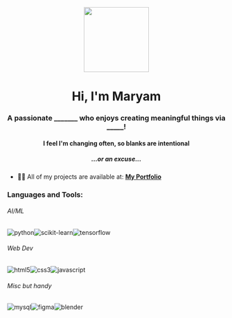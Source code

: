 <div align="center">
  <img height="150" src="https://media3.giphy.com/media/v1.Y2lkPTc5MGI3NjExeTRuejdudWY3bzF6YXl0Z25oYXd3Nm1qNXZ0eGJhYWM2d3hwMnlpdyZlcD12MV9naWZzX3NlYXJjaCZjdD1n/L1R1tvI9svkIWwpVYr/100.webp"  />
</div>

###

<h1 align="center">Hi, I'm Maryam</h1>
<h3 align="center">A passionate _______ who enjoys creating meaningful things via _____!</h3>
<h4 align="center">I feel I'm changing often, so blanks are intentional</h4>
<h5 align="center">...or an excuse...</h5>

- 👨‍💻 All of my projects are available at: **[My Portfolio](https://mrymmhmdportfolio.vercel.app/)**



<p align="left">
</p>

<h3 align="left">Languages and Tools:</h3>



<h6>AI/ML</h6>
<p align="left"> 
<img alt="python" src="https://img.shields.io/badge/Python-3776AB?logo=python&logoColor=white" /><img alt="scikit-learn" src="https://img.shields.io/badge/-scikit--learn-%23F7931E?logo=scikit-learn&logoColor=white"/><img alt="tensorflow" src="https://img.shields.io/badge/TensorFlow-ff8f00?logo=tensorflow&logoColor=white"/>
</p>


<h6>Web Dev</h6>
<p align="left"> 
<img alt="html5" src="https://img.shields.io/badge/-HTML5-E34F26?style=flat-square&logo=html5&logoColor=white" /><img alt="css3" src="https://img.shields.io/badge/-CSS3-4285f4?style=flat-square&logo=css3&logoColor=white" /><img alt="javascript" src="https://img.shields.io/badge/-Javascript-e5ce27?style=flat-square&logo=Javascript&logoColor=white" />
</p>


<h6>Misc but handy</h6>
<p align="left">
<img alt="mysql" src="https://img.shields.io/badge/MySQL-4479A1?logo=mysql&logoColor=white" /><img alt="figma" src="https://img.shields.io/badge/Figma-F24E1E?logo=figma&logoColor=white" /><img alt="blender" src="https://img.shields.io/badge/Blender-%23F5792A.svg?logo=blender&logoColor=white" />
</p>

